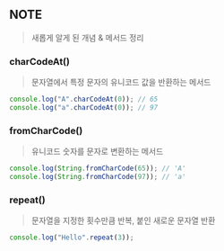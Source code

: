 ## NOTE 
> 새롭게 알게 된 개념 & 메서드 정리


### charCodeAt()
> 문자열에서 특정 문자의 유니코드 값을 반환하는 메서드

```javascript
console.log("A".charCodeAt(0)); // 65
console.log("a".charCodeAt(0)); // 97
```

### fromCharCode()
> 유니코드 숫자를 문자로 변환하는  메서드
```javascript
console.log(String.fromCharCode(65)); // 'A'
console.log(String.fromCharCode(97)); // 'a'
```

### repeat()
> 문자열을 지정한 횟수만큼 반복, 붙인 새로운 문자열 반환
```javascript
console.log("Hello".repeat(3)); 
```